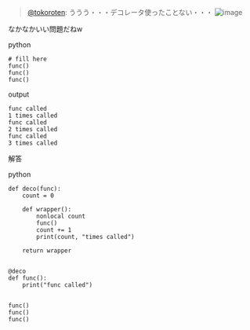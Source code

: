 
> [@tokoroten](https://twitter.com/tokoroten/status/1691819049770955219?s=20): ううう・・・デコレータ使ったことない・・・
> ![image](https://gyazo.com/ade54a80490ce69a33145d8522f54faf/thumb/1000)

なかなかいい問題だねw

python

```
# fill here
func()
func()
func()
```

output

```
func called
1 times called
func called
2 times called
func called
3 times called
```


解答

python

```
def deco(func):
    count = 0

    def wrapper():
        nonlocal count
        func()
        count += 1
        print(count, "times called")

    return wrapper


@deco
def func():
    print("func called")


func()
func()
func()
```




